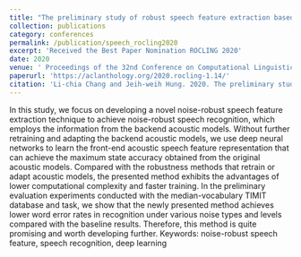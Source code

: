 ```yaml
---
title: "The preliminary study of robust speech feature extraction based on maximizing the probability of states in deep acoustic models"
collection: publications
category: conferences
permalink: /publication/speech_rocling2020
excerpt: 'Received the Best Paper Nomination ROCLING 2020'
date: 2020
venue: ' Proceedings of the 32nd Conference on Computational Linguistics and Speech Processing (ROCLING 2020)'
paperurl: 'https://aclanthology.org/2020.rocling-1.14/'
citation: 'Li-chia Chang and Jeih-weih Hung. 2020. The preliminary study of robust speech feature extraction based on maximizing the accuracy of states in deep acoustic models. In Proceedings of the 32nd Conference on Computational Linguistics and Speech Processing (ROCLING 2020), pages 118–119, Taipei, Taiwan. The Association for Computational Linguistics and Chinese Language Processing (ACLCLP).'
---
```


In this study, we focus on developing a novel noise-robust speech feature extraction
technique to achieve noise-robust speech recognition, which employs the information from
the backend acoustic models. Without further retraining and adapting the backend acoustic
models, we use deep neural networks to learn the front-end acoustic speech feature
representation that can achieve the maximum state accuracy obtained from the original
acoustic models. Compared with the robustness methods that retrain or adapt acoustic models,
the presented method exhibits the advantages of lower computational complexity and faster
training.
In the preliminary evaluation experiments conducted with the median-vocabulary TIMIT
database and task, we show that the newly presented method achieves lower word error rates
in recognition under various noise types and levels compared with the baseline results.
Therefore, this method is quite promising and worth developing further.
Keywords: noise-robust speech feature, speech recognition, deep learning
